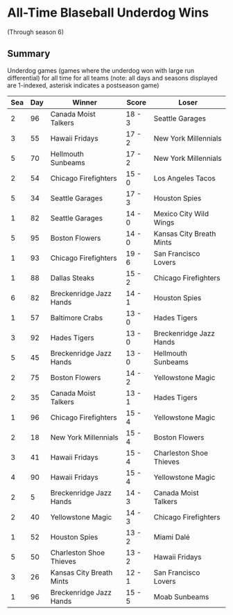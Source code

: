 # All-Time Blaseball Underdog Wins
(Through season 6)

## Summary



Underdog games (games where the underdog won with large run differential) for all time for all teams (note: all days and seasons displayed are 1-indexed, asterisk indicates a postseason game)


| Sea | Day | Winner | Score | Loser | 
| ------ |------ |------ |------ |------ |
| 2 | 96 | Canada Moist Talkers | 18 - 3 | Seattle Garages | 
| 3 | 55 | Hawaii Fridays | 17 - 2 | New York Millennials | 
| 5 | 70 | Hellmouth Sunbeams | 17 - 2 | New York Millennials | 
| 2 | 54 | Chicago Firefighters | 15 - 0 | Los Angeles Tacos | 
| 5 | 34 | Seattle Garages | 17 - 3 | Houston Spies | 
| 1 | 82 | Seattle Garages | 14 - 0 | Mexico City Wild Wings | 
| 5 | 95 | Boston Flowers | 14 - 0 | Kansas City Breath Mints | 
| 1 | 93 | Chicago Firefighters | 19 - 6 | San Francisco Lovers | 
| 1 | 88 | Dallas Steaks | 15 - 2 | Chicago Firefighters | 
| 6 | 82 | Breckenridge Jazz Hands | 14 - 1 | Houston Spies | 
| 1 | 57 | Baltimore Crabs | 13 - 0 | Hades Tigers | 
| 3 | 92 | Hades Tigers | 13 - 0 | Breckenridge Jazz Hands | 
| 5 | 45 | Breckenridge Jazz Hands | 13 - 0 | Hellmouth Sunbeams | 
| 2 | 75 | Boston Flowers | 14 - 2 | Yellowstone Magic | 
| 2 | 35 | Canada Moist Talkers | 13 - 1 | Hades Tigers | 
| 1 | 96 | Chicago Firefighters | 15 - 4 | Yellowstone Magic | 
| 2 | 18 | New York Millennials | 15 - 4 | Boston Flowers | 
| 3 | 41 | Hawaii Fridays | 15 - 4 | Charleston Shoe Thieves | 
| 4 | 90 | Hawaii Fridays | 15 - 4 | Yellowstone Magic | 
| 2 | 5 | Breckenridge Jazz Hands | 14 - 3 | Canada Moist Talkers | 
| 2 | 40 | Yellowstone Magic | 14 - 3 | Chicago Firefighters | 
| 1 | 52 | Houston Spies | 13 - 2 | Miami Dalé | 
| 5 | 50 | Charleston Shoe Thieves | 13 - 2 | Hawaii Fridays | 
| 3 | 26 | Kansas City Breath Mints | 12 - 1 | San Francisco Lovers | 
| 1 | 96 | Breckenridge Jazz Hands | 15 - 5 | Moab Sunbeams | 


